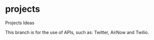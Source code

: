 # projects
Projects Ideas

This branch is for the use of APIs, such as: Twitter, AirNow and Twilio.
